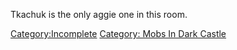 Tkachuk is the only aggie one in this room.

[Category:Incomplete](Category:Incomplete "wikilink") [Category: Mobs In
Dark Castle](Category:_Mobs_In_Dark_Castle "wikilink")
